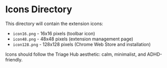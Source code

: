 # Icons Directory

This directory will contain the extension icons:

- `icon16.png` - 16x16 pixels (toolbar icon)
- `icon48.png` - 48x48 pixels (extension management page)
- `icon128.png` - 128x128 pixels (Chrome Web Store and installation)

Icons should follow the Triage Hub aesthetic: calm, minimalist, and ADHD-friendly.